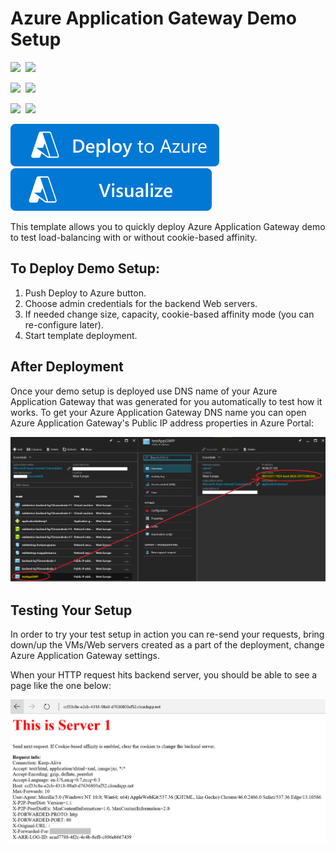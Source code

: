 # Azure Application Gateway Demo Setup

<IMG SRC="https://azurequickstartsservice.blob.core.windows.net/badges/application-gateway-demo-setup/PublicLastTestDate.svg" />&nbsp;
<IMG SRC="https://azurequickstartsservice.blob.core.windows.net/badges/application-gateway-demo-setup/PublicDeployment.svg" />&nbsp;

<IMG SRC="https://azurequickstartsservice.blob.core.windows.net/badges/application-gateway-demo-setup/FairfaxLastTestDate.svg" />&nbsp;
<IMG SRC="https://azurequickstartsservice.blob.core.windows.net/badges/application-gateway-demo-setup/FairfaxDeployment.svg" />&nbsp;

<IMG SRC="https://azurequickstartsservice.blob.core.windows.net/badges/application-gateway-demo-setup/BestPracticeResult.svg" />&nbsp;
<IMG SRC="https://azurequickstartsservice.blob.core.windows.net/badges/application-gateway-demo-setup/CredScanResult.svg" />&nbsp;

<a href="https://portal.azure.com/#create/Microsoft.Template/uri/https%3A%2F%2Fraw.githubusercontent.com%2FAzure%2Fazure-quickstart-templates%2Fmaster%2Fapplication-gateway-demo-setup%2Fazuredeploy.json" target="_blank">
    <img src="https://raw.githubusercontent.com/Azure/azure-quickstart-templates/master/1-CONTRIBUTION-GUIDE/images/deploytoazure.svg"/>
</a>
<a href="http://armviz.io/#/?load=https%3A%2F%2Fraw.githubusercontent.com%2FAzure%2Fazure-quickstart-templates%2Fmaster%2Fapplication-gateway-demo-setup%2Fazuredeploy.json" target="_blank">
    <img src="https://raw.githubusercontent.com/Azure/azure-quickstart-templates/master/1-CONTRIBUTION-GUIDE/images/visualizebutton.svg"/>
</a>

This template allows you to quickly deploy Azure Application Gateway demo to test load-balancing with or without cookie-based affinity.

## To Deploy Demo Setup:

1. Push Deploy to Azure button.
2. Choose admin credentials for the backend Web servers.
3. If needed change size, capacity, cookie-based affinity mode (you can re-configure later).
4. Start template deployment.


## After Deployment

Once your demo setup is deployed use DNS name of your Azure Application Gateway that was generated for you automatically to test how it works.
To get your Azure Application Gateway DNS name you can open Azure Application Gateway's Public IP address properties in Azure Portal:

![alt text](images/appgwdnsname.png "Demo Application Gateway FQDN in Azure Portal")

## Testing Your Setup

In order to try your test setup in action you can re-send your requests, bring down/up the VMs/Web servers created as a part of the deployment, change Azure Application Gateway settings.

When your HTTP request hits backend server, you should be able to see a page like the one below:

![alt text](images/serverhit.png "Backend server response")



